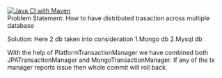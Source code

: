[![Java CI with Maven](https://github.com/GirijaSankar61/DistributedTransaction/actions/workflows/maven.yml/badge.svg)](https://github.com/GirijaSankar61/DistributedTransaction/actions/workflows/maven.yml)
<br/>
Problem Statement:
How to have distributed trasaction across multiple database

Solution:
Here 2 db taken into consideration
1.Mongo db
2.Mysql db

With the help of PlatformTransactionManager we have combined both JPATransactionManager and MongoTransactionManager.
If any of the tx manager reports issue then whole commit will roll back.



